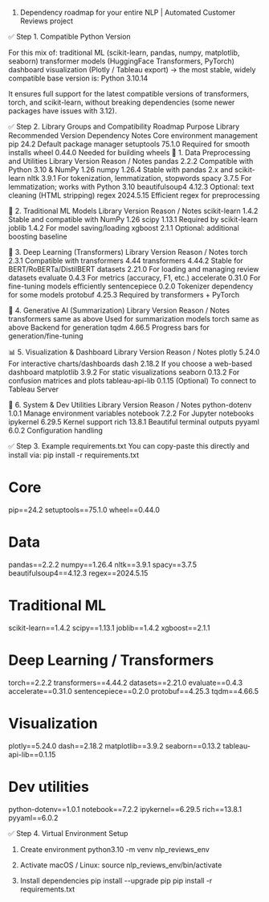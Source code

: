 

1. Dependency roadmap for your entire NLP | Automated Customer Reviews project

✅ Step 1. Compatible Python Version

For this mix of:
traditional ML (scikit-learn, pandas, numpy, matplotlib, seaborn)
transformer models (HuggingFace Transformers, PyTorch)
dashboard visualization (Plotly / Tableau export)
→ the most stable, widely compatible base version is:
Python 3.10.14

It ensures full support for the latest compatible versions of transformers, torch, and scikit-learn, without breaking dependencies (some newer packages have issues with 3.12).

✅ Step 2. Library Groups and Compatibility Roadmap
Purpose	Library	Recommended Version	Dependency Notes
Core environment management	pip	24.2	Default package manager
setuptools	75.1.0	Required for smooth installs
wheel	0.44.0	Needed for building wheels
🧹 1. Data Preprocessing and Utilities
Library	Version	Reason / Notes
pandas	2.2.2	Compatible with Python 3.10 & NumPy 1.26
numpy	1.26.4	Stable with pandas 2.x and scikit-learn
nltk	3.9.1	For tokenization, lemmatization, stopwords
spacy	3.7.5	For lemmatization; works with Python 3.10
beautifulsoup4	4.12.3	Optional: text cleaning (HTML stripping)
regex	2024.5.15	Efficient regex for preprocessing

🧮 2. Traditional ML Models
Library	Version	Reason / Notes
scikit-learn	1.4.2	Stable and compatible with NumPy 1.26
scipy	1.13.1	Required by scikit-learn
joblib	1.4.2	For model saving/loading
xgboost	2.1.1	Optional: additional boosting baseline

🤖 3. Deep Learning (Transformers)
Library	Version	Reason / Notes
torch	2.3.1	Compatible with transformers 4.44
transformers	4.44.2	Stable for BERT/RoBERTa/DistilBERT
datasets	2.21.0	For loading and managing review datasets
evaluate	0.4.3	For metrics (accuracy, F1, etc.)
accelerate	0.31.0	For fine-tuning models efficiently
sentencepiece	0.2.0	Tokenizer dependency for some models
protobuf	4.25.3	Required by transformers + PyTorch

🧠 4. Generative AI (Summarization)
Library	Version	Reason / Notes
transformers	same as above	Used for summarization models
torch	same as above	Backend for generation
tqdm	4.66.5	Progress bars for generation/fine-tuning

📊 5. Visualization & Dashboard
Library	Version	Reason / Notes
plotly	5.24.0	For interactive charts/dashboards
dash	2.18.2	If you choose a web-based dashboard
matplotlib	3.9.2	For static visualizations
seaborn	0.13.2	For confusion matrices and plots
tableau-api-lib	0.1.15	(Optional) To connect to Tableau Server

🧾 6. System & Dev Utilities
Library	Version	Reason / Notes
python-dotenv	1.0.1	Manage environment variables
notebook	7.2.2	For Jupyter notebooks
ipykernel	6.29.5	Kernel support
rich	13.8.1	Beautiful terminal outputs
pyyaml	6.0.2	Configuration handling

✅ Step 3. Example requirements.txt
You can copy-paste this directly and install via:
pip install -r requirements.txt

# Core
pip==24.2
setuptools==75.1.0
wheel==0.44.0

# Data
pandas==2.2.2
numpy==1.26.4
nltk==3.9.1
spacy==3.7.5
beautifulsoup4==4.12.3
regex==2024.5.15

# Traditional ML
scikit-learn==1.4.2
scipy==1.13.1
joblib==1.4.2
xgboost==2.1.1

# Deep Learning / Transformers
torch==2.2.2
transformers==4.44.2
datasets==2.21.0
evaluate==0.4.3
accelerate==0.31.0
sentencepiece==0.2.0
protobuf==4.25.3
tqdm==4.66.5

# Visualization
plotly==5.24.0
dash==2.18.2
matplotlib==3.9.2
seaborn==0.13.2
tableau-api-lib==0.1.15

# Dev utilities
python-dotenv==1.0.1
notebook==7.2.2
ipykernel==6.29.5
rich==13.8.1
pyyaml==6.0.2


✅ Step 4. Virtual Environment Setup
1. Create environment
python3.10 -m venv nlp_reviews_env
2. Activate
macOS / Linux:
source nlp_reviews_env/bin/activate

3. Install dependencies
pip install --upgrade pip
pip install -r requirements.txt


